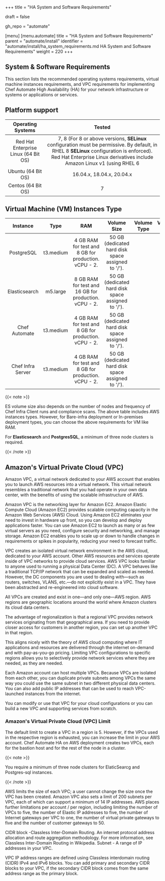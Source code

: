 +++
title = "HA System and Software Requirements"

draft = false

gh_repo = "automate"

[menu]
  [menu.automate]
    title = "HA System and Software Requirements"
    parent = "automate/install"
    identifier = "automate/install/ha_system_requirements.md HA System and Software Requirements"
    weight = 220
+++

## System & Software Requirements

This section lists the recommended operating systems requirements, virtual machine instances requirements, and VPC requirements for implementing Chef Automate High Availability (HA) for your network infrastructure or systems or applications or services.

## Platform support

| Operating Systems                        | Tested                    |
| :--------------------------------------: | :-----------------------: |
| Red Hat Enterprise Linux (64 Bit OS)     | 7, 8 (For 8 or above versions, **SELinux** configuration must be permissive. By default, in RHEL 8 **SELinux** configuration is enforced). Red Hat Enterprise Linux derivatives include Amazon Linux v1 (using RHEL 6 |packages) and v2 (using RHEL 7packages). |
| Ubuntu (64 Bit OS)                       | 16.04.x, 18.04.x, 20.04.x |
| Centos (64 Bit OS)                       | 7                         |

## Virtual Machine (VM) Instances Type

| Instance          | Type         | RAM                                                   | Volume Size         | Volume Type | Volume iops |
| :---------------: | :----------: | :---------------------------------------------------: | :-----------------: | :---------: | :---------: |
| PostgreSQL        | t3.medium    | 4 GB RAM for test and 8 GB for production. vCPU - 2.  | 50 GB (dedicated hard disk space assigned to '/'). | |gp2 | | 150 |
| Elasticsearch     | m5.large     | 8 GB RAM for test and 16 GB for production. vCPU - 2. | 50 GB (dedicated hard disk space assigned to '/'). | |gp2 | | 300 |
| Chef Automate     | t3.medium    | 4 GB RAM for test and 8 GB for production. vCPU - 2.  | 50 GB (dedicated hard disk space assigned to '/'). | |gp2 | | 100 |
| Chef Infra Server | t3.medium    | 4 GB RAM for test and 8 GB for production. vCPU - 2.  | 50 GB (dedicated hard disk space assigned to '/'). | |gp2 | | 100 |

{{< note >}}

ES volume size also depends on the number of nodes and frequency of Chef Infra Client runs and compliance scans. The above table includes AWS instances types. However, for Bare-infra deployment or In-premises deployment types, you can choose the above requirements for VM like RAM.

For **Elasticsearch** and **PostgresSQL**, a minimum of three node clusters is required.

{{< /note >}}

## Amazon's Virtual Private Cloud (VPC)

Amazon VPC, a virtual network dedicated to your AWS account that enables you to launch AWS resources into a virtual network. This virtual network resembles a traditional network that you had operate in your own data center, with the benefits of using the scalable infrastructure of AWS.

Amazon VPC is the networking layer for Amazon EC2. Amazon Elastic Compute Cloud (Amazon EC2) provides scalable computing capacity in the Amazon Web Services (AWS) Cloud. Using Amazon EC2 eliminates your need to invest in hardware up front, so you can develop and deploy applications faster. You can use Amazon EC2 to launch as many or as few virtual servers as you need, configure security and networking, and manage storage. Amazon EC2 enables you to scale up or down to handle changes in requirements or spikes in popularity, reducing your need to forecast traffic.

VPC creates an isolated virtual network environment in the AWS cloud, dedicated to your AWS account. Other AWS resources and services operate inside of VPC networks to provide cloud services. AWS VPC looks familiar to anyone used to running a physical Data Center (DC). A VPC behaves like a traditional TCP/IP network that can be expanded and scaled as needed. However, the DC components you are used to dealing with—such as routers, switches, VLANS, etc.—do not explicitly exist in a VPC. They have been abstracted and re-engineered into cloud software.

All VPCs are created and exist in one—and only one—AWS region. AWS regions are geographic locations around the world where Amazon clusters its cloud data centers.

The advantage of regionalization is that a regional VPC provides network services originating from that geographical area. If you need to provide closer access for customers in another region, you can set up another VPC in that region.

This aligns nicely with the theory of AWS cloud computing where IT applications and resources are delivered through the internet on-demand and with pay-as-you-go pricing. Limiting VPC configurations to specific regions allows you to selectively provide network services where they are needed, as they are needed.

Each Amazon account can host multiple VPCs. Because VPCs are isolated from each other, you can duplicate private subnets among VPCs the same way you could use the same subnet in two different physical data centers. You can also add public IP addresses that can be used to reach VPC-launched instances from the internet.

You can modify or use that VPC for your cloud configurations or you can build a new VPC and supporting services from scratch.

### Amazon's Virtual Private Cloud (VPC) Limit

The default limit to create a VPC in a region is 5. However, if the VPCs used in the respective region is exhausted, you can increase the limit in your AWS account. Chef Automate HA on AWS deployment creates two VPCs, each for the bastion host and for the rest of the node in a cluster.

{{< note >}}

You require a minimum of three node clusters for ElaticSearcg and Postgres-sql instances.

{{< /note >}}

AWS limits the size of each VPC; a user cannot change the size once the VPC has been created. Amazon VPC also sets a limit of 200 subnets per VPC, each of which can support a minimum of 14 IP addresses. AWS places further limitations per account / per region, including limiting the number of VPCs to five, the number of Elastic IP addresses to five, the number of Internet gateways per VPC to one, the number of virtual private gateways to five and the number of customer gateways to 50.

CIDR block -Classless Inter-Domain Routing. An internet protocol address allocation and route aggregation methodology. For more information, see Classless Inter-Domain Routing in Wikipedia.
Subnet - A range of IP addresses in your VPC.

VPC IP address ranges are defined using Classless interdomain routing (CIDR) IPv4 and IPv6 blocks. You can add primary and secondary CIDR blocks to your VPC, if the secondary CIDR block comes from the same address range as the primary block.
